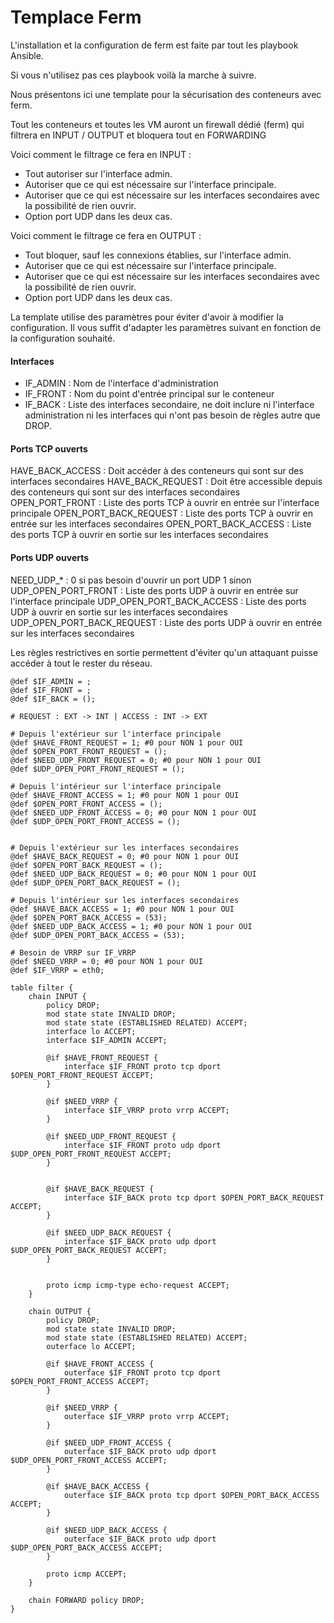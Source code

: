 # Templace Ferm

L'installation et la configuration de ferm est faite par tout les playbook Ansible.

Si vous n'utilisez pas ces playbook voilà la marche à suivre.

Nous présentons ici une template pour la sécurisation des conteneurs avec ferm.

Tout les conteneurs et toutes les VM auront un firewall dédié (ferm) qui filtrera en INPUT / OUTPUT et bloquera tout en FORWARDING

Voici comment le filtrage ce fera en INPUT :
- Tout autoriser sur l'interface admin.
- Autoriser que ce qui est nécessaire sur l'interface principale.
- Autoriser que ce qui est nécessaire sur les interfaces secondaires avec la possibilité de rien ouvrir.
- Option port UDP dans les deux cas.

Voici comment le filtrage ce fera en OUTPUT :
- Tout bloquer, sauf les connexions établies, sur l'interface admin.
- Autoriser que ce qui est nécessaire sur l'interface principale.
- Autoriser que ce qui est nécessaire sur les interfaces secondaires avec la possibilité de rien ouvrir.
- Option port UDP dans les deux cas.

La template utilise des paramètres pour éviter d'avoir à modifier la configuration. Il vous suffit d'adapter les paramètres suivant en fonction de la configuration souhaité.

#### Interfaces
- IF_ADMIN : Nom de l'interface d'administration
- IF_FRONT : Nom du point d'entrée principal sur le conteneur
- IF_BACK : Liste des interfaces secondaire, ne doit inclure ni l'interface administration ni les interfaces qui n'ont pas besoin de règles autre que DROP.

#### Ports TCP ouverts
HAVE_BACK_ACCESS : Doit accéder à des conteneurs qui sont sur des interfaces secondaires
HAVE_BACK_REQUEST : Doit être accessible depuis des conteneurs qui sont sur des interfaces secondaires
OPEN_PORT_FRONT : Liste des ports TCP à ouvrir en entrée sur l'interface principale
OPEN_PORT_BACK_REQUEST : Liste des ports TCP à ouvrir en entrée sur les interfaces secondaires
OPEN_PORT_BACK_ACCESS : Liste des ports TCP à ouvrir en sortie sur les interfaces secondaires

#### Ports UDP ouverts
NEED_UDP_* : 0 si pas besoin d'ouvrir un port UDP 1 sinon
UDP_OPEN_PORT_FRONT : Liste des ports UDP à ouvrir en entrée sur l'interface principale
UDP_OPEN_PORT_BACK_ACCESS : Liste des ports UDP à ouvrir en sortie sur les interfaces secondaires
UDP_OPEN_PORT_BACK_REQUEST : Liste des ports UDP à ouvrir en entrée sur les interfaces secondaires

Les règles restrictives en sortie permettent d'éviter qu'un attaquant puisse accéder à tout le rester du réseau.

```
@def $IF_ADMIN = ;
@def $IF_FRONT = ;
@def $IF_BACK = ();

# REQUEST : EXT -> INT | ACCESS : INT -> EXT

# Depuis l'extérieur sur l'interface principale
@def $HAVE_FRONT_REQUEST = 1; #0 pour NON 1 pour OUI
@def $OPEN_PORT_FRONT_REQUEST = ();
@def $NEED_UDP_FRONT_REQUEST = 0; #0 pour NON 1 pour OUI
@def $UDP_OPEN_PORT_FRONT_REQUEST = ();

# Depuis l'intérieur sur l'interface principale
@def $HAVE_FRONT_ACCESS = 1; #0 pour NON 1 pour OUI
@def $OPEN_PORT_FRONT_ACCESS = ();
@def $NEED_UDP_FRONT_ACCESS = 0; #0 pour NON 1 pour OUI
@def $UDP_OPEN_PORT_FRONT_ACCESS = ();


# Depuis l'extérieur sur les interfaces secondaires
@def $HAVE_BACK_REQUEST = 0; #0 pour NON 1 pour OUI
@def $OPEN_PORT_BACK_REQUEST = ();
@def $NEED_UDP_BACK_REQUEST = 0; #0 pour NON 1 pour OUI
@def $UDP_OPEN_PORT_BACK_REQUEST = ();

# Depuis l'intérieur sur les interfaces secondaires
@def $HAVE_BACK_ACCESS = 1; #0 pour NON 1 pour OUI
@def $OPEN_PORT_BACK_ACCESS = (53);
@def $NEED_UDP_BACK_ACCESS = 1; #0 pour NON 1 pour OUI
@def $UDP_OPEN_PORT_BACK_ACCESS = (53);

# Besoin de VRRP sur IF_VRRP
@def $NEED_VRRP = 0; #0 pour NON 1 pour OUI
@def $IF_VRRP = eth0;

table filter {
    chain INPUT {
        policy DROP;
        mod state state INVALID DROP;
        mod state state (ESTABLISHED RELATED) ACCEPT;
        interface lo ACCEPT;
        interface $IF_ADMIN ACCEPT;

        @if $HAVE_FRONT_REQUEST {
            interface $IF_FRONT proto tcp dport $OPEN_PORT_FRONT_REQUEST ACCEPT;
        }

        @if $NEED_VRRP {
            interface $IF_VRRP proto vrrp ACCEPT;
        }

        @if $NEED_UDP_FRONT_REQUEST {
            interface $IF_FRONT proto udp dport $UDP_OPEN_PORT_FRONT_REQUEST ACCEPT;
        }


        @if $HAVE_BACK_REQUEST {
            interface $IF_BACK proto tcp dport $OPEN_PORT_BACK_REQUEST ACCEPT;
        }

        @if $NEED_UDP_BACK_REQUEST {
            interface $IF_BACK proto udp dport $UDP_OPEN_PORT_BACK_REQUEST ACCEPT;
        }


        proto icmp icmp-type echo-request ACCEPT;
    }

    chain OUTPUT {
        policy DROP;
        mod state state INVALID DROP;
        mod state state (ESTABLISHED RELATED) ACCEPT;
        outerface lo ACCEPT;

        @if $HAVE_FRONT_ACCESS {
            outerface $IF_FRONT proto tcp dport $OPEN_PORT_FRONT_ACCESS ACCEPT;
        }

        @if $NEED_VRRP {
            outerface $IF_VRRP proto vrrp ACCEPT;
        }

        @if $NEED_UDP_FRONT_ACCESS {
            outerface $IF_BACK proto udp dport $UDP_OPEN_PORT_FRONT_ACCESS ACCEPT;
        }

        @if $HAVE_BACK_ACCESS {
            outerface $IF_BACK proto tcp dport $OPEN_PORT_BACK_ACCESS ACCEPT;
        }

        @if $NEED_UDP_BACK_ACCESS {
            outerface $IF_BACK proto udp dport $UDP_OPEN_PORT_BACK_ACCESS ACCEPT;
        }

        proto icmp ACCEPT;
    }

    chain FORWARD policy DROP;
}
```
